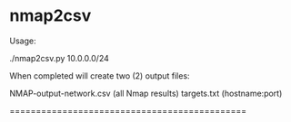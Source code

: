 # nmap2csv

Usage:

./nmap2csv.py 10.0.0.0/24

When completed will create two (2) output files:

NMAP-output-network.csv (all Nmap results)
targets.txt (hostname:port)

=============================================
